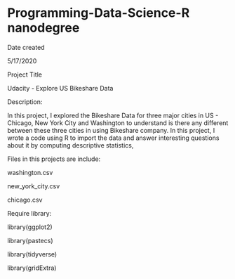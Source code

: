 # Programming-Data-Science-R nanodegree

Date created

5/17/2020

Project Title

Udacity - Explore US Bikeshare Data

Description:


In this project, I explored the Bikeshare Data for three major cities in US - Chicago, New York City and Washington to understand is there any different between these three cities in using Bikeshare company. In this project, I wrote a code using R to import the data and answer interesting questions about it by computing descriptive statistics, 



Files in this projects are include:

washington.csv

new_york_city.csv

chicago.csv

 

Require library:


library(ggplot2)

library(pastecs)

library(tidyverse)

library(gridExtra)
